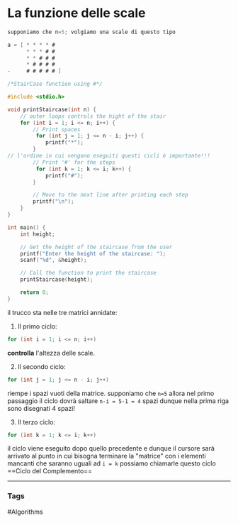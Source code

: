 # La funzione delle scale
```c 
supponiamo che n=5; volgiamo una scale di questo tipo

a = [ * * * * # 
	  * * * # #
	  * * # # #
	  * # # # #
-	  # # # # # ]
```

```c
/*StairCase function using #*/

#include <stdio.h>

void printStaircase(int n) {
    // outer loops controls the hight of the stair 
    for (int i = 1; i <= n; i++) {
        // Print spaces
         for (int j = 1; j <= n - i; j++) {
            printf("*");
        }
// l'ordine in cui vengono eseguiti questi cicli è importante!!!
        // Print '#' for the steps
         for (int k = 1; k <= i; k++) {
            printf("#");
        }

        // Move to the next line after printing each step
        printf("\n");
    }
}

int main() {
    int height;

    // Get the height of the staircase from the user
    printf("Enter the height of the staircase: ");
    scanf("%d", &height);

    // Call the function to print the staircase
    printStaircase(height);

    return 0;
}

```

il trucco sta nelle tre matrici annidate: 

1. Il primo ciclo: 
```c
for (int i = 1; i <= n; i++) 
```
**controlla** l'altezza delle scale. 

2. Il secondo ciclo: 
```c
for (int j = 1; j <= n - i; j++)
```
riempe i spazi vuoti della matrice. supponiamo che ```n=5``` allora nel primo passaggio il ciclo dovrà saltare ```n-i = 5-1 = 4``` spazi dunque nella prima riga sono disegnati 4 spazi!

3. Il terzo ciclo:
```c
for (int k = 1; k <= i; k++)
```
il ciclo viene eseguito dopo quello precedente e dunque il cursore sarà arrivato al punto in cui bisogna terminare la "matrice" con i elementi mancanti che saranno uguali ad ```i = k``` possiamo chiamarle questo ciclo ==Ciclo del Complemento==



--- 

### Tags 
#Algorithms 

 